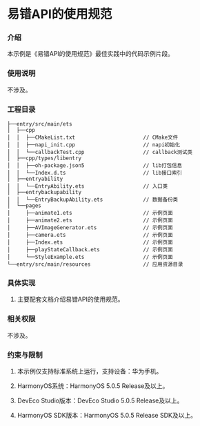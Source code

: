 # 易错API的使用规范

### 介绍

本示例是《易错API的使用规范》最佳实践中的代码示例片段。

### 使用说明

不涉及。


### 工程目录

``` 
├──entry/src/main/ets
│  ├──cpp
│  │  ├──CMakeList.txt                      // CMake文件
│  │  ├──napi_init.cpp                      // napi初始化   
│  │  └──callbackTest.cpp                   // callback测试类
│  ├──cpp/types/libentry
│  │  ├──oh-package.json5                   // lib打包信息
│  │  └──Index.d.ts                         // lib接口索引              
│  ├──entryability
│  │  └──EntryAbility.ets                   // 入口类
│  ├──entrybackupability
│  │  └──EntryBackupAbility.ets             // 数据备份类
│  └──pages       
│     ├──animate1.ets                       // 示例页面
│     ├──animate2.ets                       // 示例页面   
│     ├──AVImageGenerator.ets               // 示例页面
│     ├──camera.ets                         // 示例页面     
│     ├──Index.ets                          // 示例页面
│     ├──playStateCallback.ets              // 示例页面     
│     └──StyleExample.ets                   // 示例页面
└──entry/src/main/resources                 // 应用资源目录
```


### 具体实现

1. 主要配套文档介绍易错API的使用规范。

### 相关权限

不涉及。

### 约束与限制

1. 本示例仅支持标准系统上运行，支持设备：华为手机。

2. HarmonyOS系统：HarmonyOS 5.0.5 Release及以上。

3. DevEco Studio版本：DevEco Studio 5.0.5 Release及以上。

4. HarmonyOS SDK版本：HarmonyOS 5.0.5 Release SDK及以上。